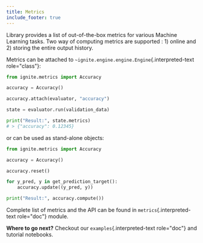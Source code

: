 ```yaml
---
title: Metrics
include_footer: true
---
```


Library provides a list of out-of-the-box metrics for various Machine
Learning tasks. Two way of computing metrics are supported : 1) online
and 2) storing the entire output history.

Metrics can be attached to
`~ignite.engine.engine.Engine`{.interpreted-text role="class"}:

```python
from ignite.metrics import Accuracy

accuracy = Accuracy()

accuracy.attach(evaluator, "accuracy")

state = evaluator.run(validation_data)

print("Result:", state.metrics)
# > {"accuracy": 0.12345}
```

or can be used as stand-alone objects:

```python
from ignite.metrics import Accuracy

accuracy = Accuracy()

accuracy.reset()

for y_pred, y in get_prediction_target():
    accuracy.update((y_pred, y))

print("Result:", accuracy.compute())
```

Complete list of metrics and the API can be found in
`metrics`{.interpreted-text role="doc"} module.

**Where to go next?** Checkout our `examples`{.interpreted-text
role="doc"} and tutorial notebooks.
